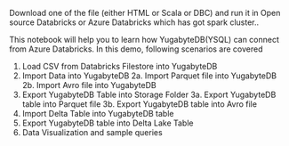 Download one of the file (either HTML or Scala or DBC) and run it in Open source Databricks or Azure Databricks which has got spark cluster..

This notebook will help you to learn how YugabyteDB(YSQL) can connect from Azure Databricks. In this demo, following scenarios are covered

1. Load CSV from Databricks Filestore into YugabyteDB
2. Import Data into YugabyteDB 
2a. Import Parquet file into YugabyteDB 
2b. Import Avro file into YugabyteDB
3. Export YugabyteDB Table into Storage Folder 
3a. Export YugabyteDB table into Parquet file 
3b. Export YugabyteDB table into Avro file
4. Import Delta Table into YugabyteDB table
5. Export YugabyteDB table into Delta Lake Table
6. Data Visualization and sample queries


